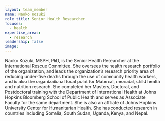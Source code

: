 ```yaml
---
layout: team_member
name: Naoko Kozuki
role_title: Senior Health Researcher
focuses:
  - health
expertise_areas:
  - research
leadership: false
image:
---
```


Naoko Kozuki, MSPH, PhD, is the Senior Health Researcher at the International Rescue Committee. She oversees the health research portfolio of the organization, and leads the organization’s research priority area of reducing under-five deaths through the use of community health workers, and is also the organizational focal point for Maternal, neonatal, child health and nutrition research. She completed her Masters, Doctoral, and Postdoctoral training with the Department of International Health at Johns Hopkins Bloomberg School of Public Health and serves as Associate Faculty for the same department. She is also an affiliate of Johns Hopkins University Center for Humanitarian Health. She has conducted research in countries including Somalia, South Sudan, Uganda, Kenya, and Nepal.